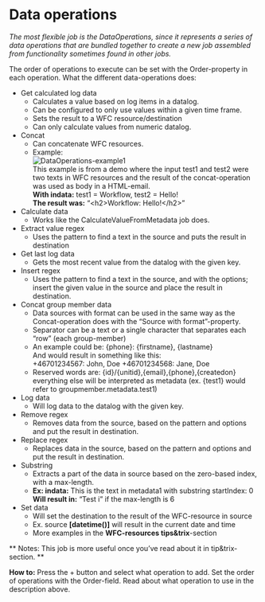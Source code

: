 # Data operations   #

*The most flexible job is the DataOperations, since it represents a series of data operations that
are bundled together to create a new job assembled from functionality sometimes found in other
jobs.*

The order of operations to execute can be set with the Order-property in each operation.
What the different data-operations does:

- Get calculated log data
	- Calculates a value based on log items in a datalog.
	- Can be configured to only use values within a given time frame.
	- Sets the result to a WFC resource/destination
	- Can only calculate values from numeric datalog.
- Concat
	- Can concatenate WFC resources.
	- Example:   
    ![DataOperations-example1](https://raw.githubusercontent.com/bosbec/mobileresponseDocs/master/dataoperations1.png)  
    This example is from a demo where the input test1 and test2 were two texts in WFC resources and the result of the concat-operation was used as body in a HTML-email.  
    **With indata:** test1 = Workflow, test2 = Hello!  
	**The result was:** “&lt;h2&gt;Workflow: Hello!&lt;/h2&gt;”
- Calculate data
	- Works like the CalculateValueFromMetadata job does.
- Extract value regex
	- Uses the pattern to find a text in the source and puts the result in destination
- Get last log data
	- Gets the most recent value from the datalog with the given key.
- Insert regex
	- Uses the pattern to find a text in the source, and with the options; insert the given value in the source and place the result in destination.
- Concat group member data
	- Data sources with format can be used in the same way as the Concat-operation does with the “Source with format”-property.
	- Separator can be a text or a single character that separates each “row” (each group-member)
	- An example could be: {phone}: {firstname}, {lastname}    
      And would result in something like this:    
      +46701234567: John, Doe 
      +46701234568: Jane, Doe
	- Reserved words are: {id}/{unitid},{email},{phone},{createdon} everything else will be interpreted as metadata (ex. {test1} would refer to groupmember.metadata.test1)
- Log data
	- Will log data to the datalog with the given key.
- Remove regex
	- Removes data from the source, based on the pattern and options and put the result in destination.
- Replace regex
	- Replaces data in the source, based on the pattern and options and put the result in destination.
- Substring
	- Extracts a part of the data in source based on the zero-based index, with a max-length.
	- **Ex: indata:** This is the text in metadata1 with substring startIndex: 0  
	**Will result in:** “Test i” if the max-length is 6
- Set data
	- Will set the destination to the result of the WFC-resource in source
	- Ex. source **[datetime()]** will result in the current date and time
	- More examples in the **WFC-resources tips&trix**-section

**
Notes: 
This job is more useful once you’ve read about it in tip&trix-section.
**

**How to:**
Press the + button and select what operation to add.
Set the order of operations with the Order-field.
Read about what operation to use in the description above.
